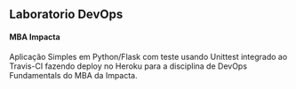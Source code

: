 ## Laboratorio DevOps
#### MBA Impacta

Aplicação Simples em  Python/Flask com teste usando Unittest integrado ao Travis-CI fazendo deploy no Heroku para a disciplina de DevOps Fundamentals do MBA da Impacta.
